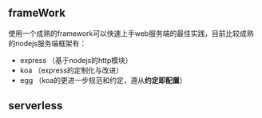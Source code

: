 ## frameWork
使用一个成熟的framework可以快速上手web服务端的最佳实践，目前比较成熟的nodejs服务端框架有：
+ express （基于nodejs的http模块）
+ koa （express的定制化与改进）
+ egg （koa的更进一步规范和约定，遵从**约定即配置**）


## serverless